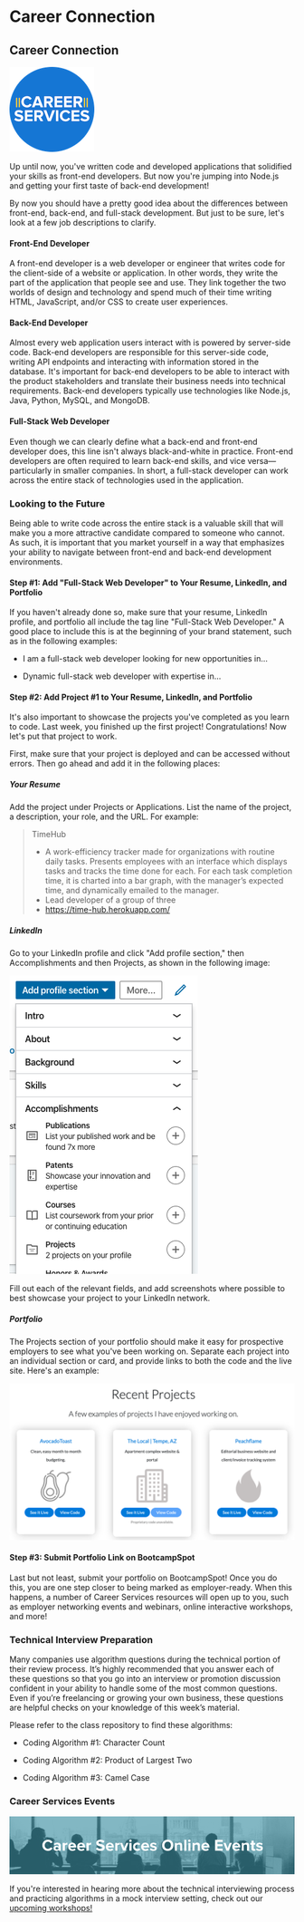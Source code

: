 # Career Connection

## Career Connection

![Career Services Logo](./assets/cs_logo.png)

Up until now, you've written code and developed applications that solidified your skills as front-end developers. But now you're jumping into Node.js and getting your first taste of back-end development!

By now you should have a pretty good idea about the differences between front-end, back-end, and full-stack development. But just to be sure, let's look at a few job descriptions to clarify. 

#### Front-End Developer

A front-end developer is a web developer or engineer that writes code for the client-side of a website or application. In other words, they write the part of the application that people see and use. They link together the two worlds of design and technology and spend much of their time writing HTML, JavaScript, and/or CSS to create user experiences.

#### Back-End Developer

Almost every web application users interact with is powered by server-side
code. Back-end developers are responsible for this server-side code, writing
API endpoints and interacting with information stored in the database. It's
important for back-end developers to be able to interact with the product
stakeholders and translate their business needs into technical requirements.
Back-end developers typically use technologies like Node.js, Java, Python,
MySQL, and MongoDB.

#### Full-Stack Web Developer

Even though we can clearly define what a back-end and front-end developer does, this line isn't always black-and-white in practice. Front-end developers are often required to learn back-end skills, and vice versa&mdash;particularly in smaller companies. In short, a full-stack developer can work across the entire stack of technologies used in the application.

### Looking to the Future

Being able to write code across the entire stack is a valuable skill that will make you a more attractive candidate compared to someone who cannot. As such, it is important that you market yourself in a way that emphasizes your ability to navigate between front-end and back-end development environments.

#### Step #1: Add "Full-Stack Web Developer" to Your Resume, LinkedIn, and Portfolio

If you haven't already done so, make sure that your resume, LinkedIn profile, and portfolio all include the tag line "Full-Stack Web Developer." A good place to include this is at the beginning of your brand statement, such as in the following examples:

- I am a full-stack web developer looking for new opportunities in...

- Dynamic full-stack web developer with expertise in...

#### Step #2: Add Project #1 to Your Resume, LinkedIn, and Portfolio

It's also important to showcase the projects you've completed as you learn to code. Last week, you finished up the first project! Congratulations! Now let's put that project to work.

First, make sure that your project is deployed and can be accessed without errors. Then go ahead and add it in the following places:

##### Your Resume

Add the project under Projects or Applications. List the name of the project, a description, your role, and the URL. For example:

> TimeHub
> 
> - A work-efficiency tracker made for organizations with routine daily tasks. Presents employees with an interface which displays tasks and tracks the time done for each. For each task completion time, it is charted into a bar graph, with the manager’s expected time, and dynamically emailed to the manager.
> - Lead developer of a group of three
> - https://time-hub.herokuapp.com/

##### LinkedIn

Go to your LinkedIn profile and click "Add profile section," then Accomplishments and then Projects, as shown in the following image:

![linkedin_project](./assets/linkedin_project.png)

Fill out each of the relevant fields, and add screenshots where possible to best showcase your project to your LinkedIn network. 

##### Portfolio

The Projects section of your portfolio should make it easy for prospective employers to see what you've been working on. Separate each project into an individual section or card, and provide links to both the code and the live site. Here's an example:

![portfolio_example](./assets/portfolio.png)

#### Step #3: Submit Portfolio Link on BootcampSpot

Last but not least, submit your portfolio on BootcampSpot! Once you do this, you are one step closer to being marked as employer-ready. When this happens, a number of Career Services resources will open up to you, such as employer networking events and webinars, online interactive workshops, and more!

### Technical Interview Preparation

Many companies use algorithm questions during the technical portion of their review process. It’s highly recommended that you answer each of these questions so that you go into an interview or promotion discussion confident in your ability to handle some of the most common questions. Even if you’re freelancing or growing your own business, these questions are helpful checks on your knowledge of this week’s material.

Please refer to the class repository to find these algorithms:

- Coding Algorithm #1: Character Count

- Coding Algorithm #2: Product of Largest Two

- Coding Algorithm #3: Camel Case

### Career Services Events 

![online-events](./assets/online-events.png)

If you're interested in hearing more about the technical interviewing process and practicing algorithms in a mock interview setting, check out our [upcoming workshops!](https://careerservicesonlineevents.splashthat.com/)

